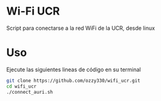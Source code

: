 # Wi-Fi UCR
Script para conectarse a la red WiFi de la UCR, desde linux

# Uso

Ejecute las siguientes lineas de código en su terminal

```bash
git clone https://github.com/ozzy330/wifi_ucr.git
cd wifi_ucr
./connect_auri.sh

```
